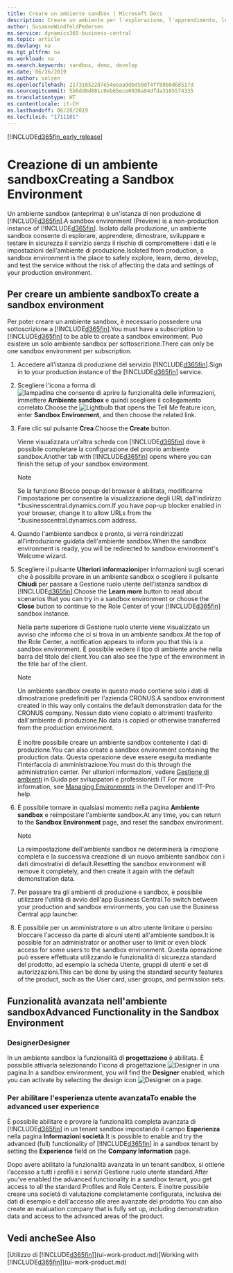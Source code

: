 ```yaml
---
title: Creare un ambiente sandbox | Microsoft Docs
description: Creare un ambiente per l'esplorazione, l'apprendimento, le dimostrazioni, lo sviluppo e i test.
author: SusanneWindfeldPedersen
ms.service: dynamics365-business-central
ms.topic: article
ms.devlang: na
ms.tgt_pltfrm: na
ms.workload: na
ms.search.keywords: sandbox, demo, develop
ms.date: 06/26/2019
ms.author: solsen
ms.openlocfilehash: 217310522d7e54eeaa9dbd50df4ff89b0d68517d
ms.sourcegitcommit: 5b6dd8d881c0eb65ece6936a94dfda3185574335
ms.translationtype: HT
ms.contentlocale: it-CH
ms.lasthandoff: 06/28/2019
ms.locfileid: "1711101"
---
```

[!INCLUDE[d365fin_early_release](includes/d365fin_early_release.md.md)]

# <a name="creating-a-sandbox-environment"></a><span data-ttu-id="c5dac-103">Creazione di un ambiente sandbox</span><span class="sxs-lookup"><span data-stu-id="c5dac-103">Creating a Sandbox Environment</span></span>
<span data-ttu-id="c5dac-104">Un ambiente sandbox (anteprima) è un'istanza di non produzione di [!INCLUDE[d365fin](includes/d365fin_md.md)].</span><span class="sxs-lookup"><span data-stu-id="c5dac-104">A sandbox environment (Preview) is a non-production instance of [!INCLUDE[d365fin](includes/d365fin_md.md)].</span></span> <span data-ttu-id="c5dac-105">Isolato dalla produzione, un ambiente sandbox consente di esplorare, apprendere, dimostrare, sviluppare e testare in sicurezza il servizio senza il rischio di compromettere i dati e le impostazioni dell'ambiente di produzione.</span><span class="sxs-lookup"><span data-stu-id="c5dac-105">Isolated from production, a sandbox environment is the place to safely explore, learn, demo, develop, and test the service without the risk of affecting the data and settings of your production environment.</span></span>

## <a name="to-create-a-sandbox-environment"></a><span data-ttu-id="c5dac-106">Per creare un ambiente sandbox</span><span class="sxs-lookup"><span data-stu-id="c5dac-106">To create a sandbox environment</span></span>
<span data-ttu-id="c5dac-107">Per poter creare un ambiente sandbox, è necessario possedere una sottoscrizione a [!INCLUDE[d365fin](includes/d365fin_md.md)].</span><span class="sxs-lookup"><span data-stu-id="c5dac-107">You must have a subscription to [!INCLUDE[d365fin](includes/d365fin_md.md)] to be able to create a sandbox environment.</span></span> <span data-ttu-id="c5dac-108">Può esistere un solo ambiente sandbox per sottoscrizione.</span><span class="sxs-lookup"><span data-stu-id="c5dac-108">There can only be one sandbox environment per subscription.</span></span>

1. <span data-ttu-id="c5dac-109">Accedere all'istanza di produzione del servizio [!INCLUDE[d365fin](includes/d365fin_md.md)].</span><span class="sxs-lookup"><span data-stu-id="c5dac-109">Sign in to your production instance of the [!INCLUDE[d365fin](includes/d365fin_md.md)] service.</span></span>

2. <span data-ttu-id="c5dac-110">Scegliere l'icona a forma di ![lampadina che consente di aprire la funzionalità delle informazioni](media/ui-search/search_small.png "Informazioni sull'operazione che si desidera eseguire"), immettere **Ambiente sandbox** e quindi scegliere il collegamento correlato.</span><span class="sxs-lookup"><span data-stu-id="c5dac-110">Choose the ![Lightbulb that opens the Tell Me feature](media/ui-search/search_small.png "Tell me what you want to do") icon, enter **Sandbox Environment**, and then choose the related link.</span></span>
<!-- ![Sandbox Environment Setup](./media/across-sandbox/sandbox-environment-setup.png) -->
3. <span data-ttu-id="c5dac-111">Fare clic sul pulsante **Crea**.</span><span class="sxs-lookup"><span data-stu-id="c5dac-111">Choose the **Create** button.</span></span>  

    <span data-ttu-id="c5dac-112">Viene visualizzata un'altra scheda con [!INCLUDE[d365fin](includes/d365fin_md.md)] dove è possibile completare la configurazione del proprio ambiente sandbox.</span><span class="sxs-lookup"><span data-stu-id="c5dac-112">Another tab with [!INCLUDE[d365fin](includes/d365fin_md.md)] opens where you can finish the setup of your sandbox environment.</span></span>

    > [!NOTE]  
    >  <span data-ttu-id="c5dac-113">Se la funzione Blocco popup del browser è abilitata, modificarne l'impostazione per consentire la visualizzazione degli URL dall'indirizzo \*.businesscentral.dynamics.com.</span><span class="sxs-lookup"><span data-stu-id="c5dac-113">If you have pop-up blocker enabled in your browser, change it to allow URLs from the \*.businesscentral.dynamics.com address.</span></span>

4. <span data-ttu-id="c5dac-114">Quando l'ambiente sandbox è pronto, si verrà reindirizzati all'introduzione guidata dell'ambiente sandbox.</span><span class="sxs-lookup"><span data-stu-id="c5dac-114">When the sandbox environment is ready, you will be redirected to sandbox environment's Welcome wizard.</span></span>
<!-- ![Sandbox Welcome Wizard](./media/across-sandbox/sandbox-wizard.png) -->

5. <span data-ttu-id="c5dac-115">Scegliere il pulsante **Ulteriori informazioni**per informazioni sugli scenari che è possibile provare in un ambiente sandbox o scegliere il pulsante **Chiudi** per passare a Gestione ruolo utente dell'istanza sandbox di [!INCLUDE[d365fin](includes/d365fin_md.md)].</span><span class="sxs-lookup"><span data-stu-id="c5dac-115">Choose the **Learn more** button to read about scenarios that you can try in a sandbox environment or choose the **Close** button to continue to the Role Center of your [!INCLUDE[d365fin](includes/d365fin_md.md)] sandbox instance.</span></span>

    <span data-ttu-id="c5dac-116">Nella parte superiore di Gestione ruolo utente viene visualizzato un avviso che informa che ci si trova in un ambiente sandbox.</span><span class="sxs-lookup"><span data-stu-id="c5dac-116">At the top of the Role Center, a notification appears to inform you that this is a sandbox environment.</span></span> <span data-ttu-id="c5dac-117">È possibile vedere il tipo di ambiente anche nella barra del titolo del client.</span><span class="sxs-lookup"><span data-stu-id="c5dac-117">You can also see the type of the environment in the title bar of the client.</span></span>
    <!-- ![Sandbox RoleCenter Notification](./media/across-sandbox/sandbox-rolecenter-notification.png) -->

    > [!NOTE]
    > <span data-ttu-id="c5dac-118">Un ambiente sandbox creato in questo modo contiene solo i dati di dimostrazione predefiniti per l'azienda CRONUS.</span><span class="sxs-lookup"><span data-stu-id="c5dac-118">A sandbox environment created in this way only contains the default demonstration data for the CRONUS company.</span></span> <span data-ttu-id="c5dac-119">Nessun dato viene copiato o altrimenti trasferito dall'ambiente di produzione.</span><span class="sxs-lookup"><span data-stu-id="c5dac-119">No data is copied or otherwise transferred from the production environment.</span></span><br /><br />
    > <span data-ttu-id="c5dac-120">È inoltre possibile creare un ambiente sandbox contenente i dati di produzione.</span><span class="sxs-lookup"><span data-stu-id="c5dac-120">You can also create a sandbox environment containing the production data.</span></span> <span data-ttu-id="c5dac-121">Questa operazione deve essere eseguita mediante l'Interfaccia di amministrazione.</span><span class="sxs-lookup"><span data-stu-id="c5dac-121">You must do this through the administration center.</span></span> <span data-ttu-id="c5dac-122">Per ulteriori informazioni, vedere [Gestione di ambienti](/business-central/dev-itpro/administration/tenant-admin-center-environments) in Guida per sviluppatori e professionisti IT.</span><span class="sxs-lookup"><span data-stu-id="c5dac-122">For more information, see [Managing Environments](/business-central/dev-itpro/administration/tenant-admin-center-environments) in the Developer and IT-Pro help.</span></span>

6. <span data-ttu-id="c5dac-123">È possibile tornare in qualsiasi momento nella pagina **Ambiente sandbox** e reimpostare l'ambiente sandbox.</span><span class="sxs-lookup"><span data-stu-id="c5dac-123">At any time, you can return to the **Sandbox Environment** page, and reset the sandbox environment.</span></span>
    > [!NOTE]  
    >  <span data-ttu-id="c5dac-124">La reimpostazione dell'ambiente sandbox ne determinerà la rimozione completa e la successiva creazione di un nuovo ambiente sandbox con i dati dimostrativi di default.</span><span class="sxs-lookup"><span data-stu-id="c5dac-124">Resetting the sandbox environment will remove it completely, and then create it again with the default demonstration data.</span></span>  

7. <span data-ttu-id="c5dac-125">Per passare tra gli ambienti di produzione e sandbox, è possibile utilizzare l'utilità di avvio dell'app Business Central.</span><span class="sxs-lookup"><span data-stu-id="c5dac-125">To switch between your production and sandbox environments, you can use the Business Central app launcher.</span></span>
<!-- ![Sandbox Dynamics365 Menu](./media/across-sandbox/sandbox-dynamics365-menu.png) -->

8. <span data-ttu-id="c5dac-126">È possibile per un amministratore o un altro utente limitare o persino bloccare l'accesso da parte di alcuni utenti all'ambiente sandbox.</span><span class="sxs-lookup"><span data-stu-id="c5dac-126">It is possible for an administrator or another user to limit or even block access for some users to the sandbox environment.</span></span> <span data-ttu-id="c5dac-127">Questa operazione può essere effettuata utilizzando le funzionalità di sicurezza standard del prodotto, ad esempio la scheda Utente, gruppi di utenti e set di autorizzazioni.</span><span class="sxs-lookup"><span data-stu-id="c5dac-127">This can be done by using the standard security features of the product, such as the User card, user groups, and permission sets.</span></span>

<!-- ![Sandbox Permission Sets](./media/across-sandbox/sandbox-permission-sets.png) -->

## <a name="advanced-functionality-in-the-sandbox-environment"></a><span data-ttu-id="c5dac-128">Funzionalità avanzata nell'ambiente sandbox</span><span class="sxs-lookup"><span data-stu-id="c5dac-128">Advanced Functionality in the Sandbox Environment</span></span>
### <a name="designer"></a><span data-ttu-id="c5dac-129">Designer</span><span class="sxs-lookup"><span data-stu-id="c5dac-129">Designer</span></span>
<span data-ttu-id="c5dac-130">In un ambiente sandbox la funzionalità di **progettazione** è abilitata. È possibile attivarla selezionando l'icona di progettazione ![Designer](./media/across-sandbox/sandbox-inclient-design-icon.png) in una pagina.</span><span class="sxs-lookup"><span data-stu-id="c5dac-130">In a sandbox environment, you will find the **Designer** enabled, which you can activate by selecting the design icon ![Designer](./media/across-sandbox/sandbox-inclient-design-icon.png) on a page.</span></span>

<!-- ![In-client Designer](./media/across-sandbox/sandbox-inclient-designer.png) -->

### <a name="to-enable-the-advanced-user-experience"></a><span data-ttu-id="c5dac-131">Per abilitare l'esperienza utente avanzata</span><span class="sxs-lookup"><span data-stu-id="c5dac-131">To enable the advanced user experience</span></span>
<span data-ttu-id="c5dac-132">È possibile abilitare e provare la funzionalità completa avanzata di [!INCLUDE[d365fin](includes/d365fin_md.md)] in un tenant sandbox impostando il campo **Esperienza** nella pagina **Informazioni società**.</span><span class="sxs-lookup"><span data-stu-id="c5dac-132">It is possible to enable and try the advanced (full) functionality of [!INCLUDE[d365fin](includes/d365fin_md.md)] in a sandbox tenant by setting the **Experience** field on the **Company Information** page.</span></span>

<!-- ![Sandbox Environment Advanced](./media/across-sandbox/sandbox-advanced.png) -->

<!-- ![Sandbox Production](./media/across-sandbox/sandbox-production.png) -->

<span data-ttu-id="c5dac-133">Dopo avere abilitato la funzionalità avanzata in un tenant sandbox, si ottiene l'accesso a tutti i profili e i servizi Gestione ruolo utente standard.</span><span class="sxs-lookup"><span data-stu-id="c5dac-133">After you’ve enabled the advanced functionality in a sandbox tenant, you get access to all the standard Profiles and Role Centers.</span></span> <span data-ttu-id="c5dac-134">È inoltre possibile creare una società di valutazione completamente configurata, inclusiva dei dati di esempio e dell'accesso alle aree avanzate del prodotto.</span><span class="sxs-lookup"><span data-stu-id="c5dac-134">You can also create an evaluation company that is fully set up, including demonstration data and access to the advanced areas of the product.</span></span>

<!-- ![Sandbox New Company](./media/across-sandbox/sandbox-newcompany.png) -->


## <a name="see-also"></a><span data-ttu-id="c5dac-135">Vedi anche</span><span class="sxs-lookup"><span data-stu-id="c5dac-135">See Also</span></span>
<span data-ttu-id="c5dac-136">[Utilizzo di [!INCLUDE[d365fin](includes/d365fin_md.md)]](ui-work-product.md)</span><span class="sxs-lookup"><span data-stu-id="c5dac-136">[Working with [!INCLUDE[d365fin](includes/d365fin_md.md)]](ui-work-product.md)</span></span>  

